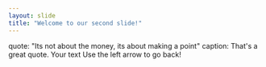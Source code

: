 ```yaml
---
layout: slide
title: "Welcome to our second slide!"
---
```

quote: "Its not about the money, its about making a point" caption: That's a great quote.
Your text
Use the left arrow to go back!
